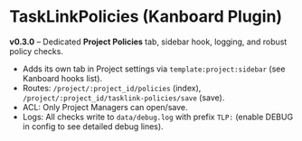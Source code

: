 # TaskLinkPolicies (Kanboard Plugin)

**v0.3.0** – Dedicated **Project Policies** tab, sidebar hook, logging, and robust policy checks.

- Adds its own tab in Project settings via `template:project:sidebar` (see Kanboard hooks list).
- Routes: `/project/:project_id/policies` (index), `/project/:project_id/tasklink-policies/save` (save).
- ACL: Only Project Managers can open/save.
- Logs: All checks write to `data/debug.log` with prefix `TLP:` (enable DEBUG in config to see detailed debug lines).

